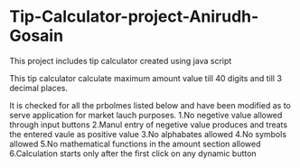 # Tip-Calculator-project-Anirudh-Gosain

This project includes tip calculator created using java script

This tip calculator calculate maximum amount value till 40 digits and till 3 decimal places.

It is checked for all the prbolmes listed below and have been modified as to serve application for market lauch purposes.
  1.No negetive value allowed through input buttons
  2.Manul entry of negetive value produces and treats the entered vaule as positive value
  3.No alphabates allowed
  4.No symbols allowed 
  5.No mathematical functions in the amount section allowed
  6.Calculation starts only after the first click on any dynamic button
  
